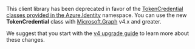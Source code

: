 This client library has been deprecated in favor of the [TokenCredential classes provided in the Azure.Identity](https://docs.microsoft.com/en-us/dotnet/api/azure.identity?view=azure-dotnet) namespace. You can use the new **TokenCredential** class with [Microsoft.Graph](https://www.nuget.org/packages/Microsoft.Graph/) v4.x and greater.

We suggest that you start with the [v4 upgrade guide](https://github.com/microsoftgraph/msgraph-sdk-dotnet/blob/dev/docs/upgrade-to-v4.md) to learn more about these changes.
